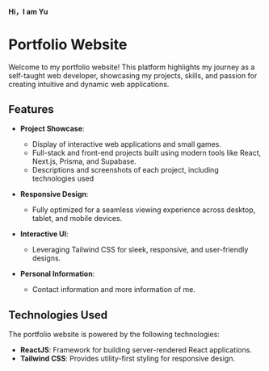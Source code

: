 #### Hi，I am Yu

# Portfolio Website

Welcome to my portfolio website! This platform highlights my journey as a self-taught web developer, showcasing my projects, skills, and passion for creating intuitive and dynamic web applications.

## Features

- **Project Showcase**:

  - Display of interactive web applications and small games.
  - Full-stack and front-end projects built using modern tools like React, Next.js, Prisma, and Supabase.
  - Descriptions and screenshots of each project, including technologies used

- **Responsive Design**:

  - Fully optimized for a seamless viewing experience across desktop, tablet, and mobile devices.

- **Interactive UI**:

  - Leveraging Tailwind CSS for sleek, responsive, and user-friendly designs.

- **Personal Information**:
  - Contact information and more information of me.

## Technologies Used

The portfolio website is powered by the following technologies:

- **ReactJS**: Framework for building server-rendered React applications.
- **Tailwind CSS**: Provides utility-first styling for responsive design.
